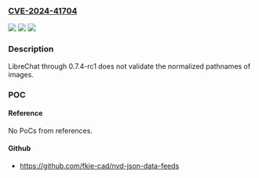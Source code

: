 ### [CVE-2024-41704](https://cve.mitre.org/cgi-bin/cvename.cgi?name=CVE-2024-41704)
![](https://img.shields.io/static/v1?label=Product&message=n%2Fa&color=blue)
![](https://img.shields.io/static/v1?label=Version&message=n%2Fa&color=blue)
![](https://img.shields.io/static/v1?label=Vulnerability&message=n%2Fa&color=brighgreen)

### Description

LibreChat through 0.7.4-rc1 does not validate the normalized pathnames of images.

### POC

#### Reference
No PoCs from references.

#### Github
- https://github.com/fkie-cad/nvd-json-data-feeds

